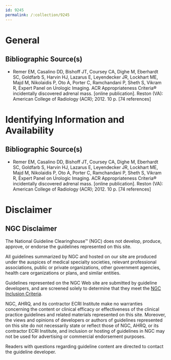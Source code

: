 ```yaml
---
id: 9245
permalink: /:collection/9245
---
```


# General

## Bibliographic Source(s)

- Remer EM, Casalino DD, Bishoff JT, Coursey CA, Dighe M, Eberhardt SC, Goldfarb S, Harvin HJ, Lazarus E, Leyendecker JR, Lockhart ME, Majd M, Nikolaidis P, Oto A, Porter C, Ramchandani P, Sheth S, Vikram R, Expert Panel on Urologic Imaging. ACR Appropriateness Criteria® incidentally discovered adrenal mass. [online publication]. Reston (VA): American College of Radiology (ACR); 2012. 10 p. [74 references]

# Identifying Information and Availability

## Bibliographic Source(s)

- Remer EM, Casalino DD, Bishoff JT, Coursey CA, Dighe M, Eberhardt SC, Goldfarb S, Harvin HJ, Lazarus E, Leyendecker JR, Lockhart ME, Majd M, Nikolaidis P, Oto A, Porter C, Ramchandani P, Sheth S, Vikram R, Expert Panel on Urologic Imaging. ACR Appropriateness Criteria® incidentally discovered adrenal mass. [online publication]. Reston (VA): American College of Radiology (ACR); 2012. 10 p. [74 references]

# Disclaimer

## NGC Disclaimer

The National Guideline Clearinghouse™ (NGC) does not develop, produce, approve, or endorse the guidelines represented on this site.

All guidelines summarized by NGC and hosted on our site are produced under the auspices of medical specialty societies, relevant professional associations, public or private organizations, other government agencies, health care organizations or plans, and similar entities.

Guidelines represented on the NGC Web site are submitted by guideline developers, and are screened solely to determine that they meet the [NGC Inclusion Criteria](/help-and-about/summaries/inclusion-criteria).

NGC, AHRQ, and its contractor ECRI Institute make no warranties concerning the content or clinical efficacy or effectiveness of the clinical practice guidelines and related materials represented on this site. Moreover, the views and opinions of developers or authors of guidelines represented on this site do not necessarily state or reflect those of NGC, AHRQ, or its contractor ECRI Institute, and inclusion or hosting of guidelines in NGC may not be used for advertising or commercial endorsement purposes.

Readers with questions regarding guideline content are directed to contact the guideline developer.

